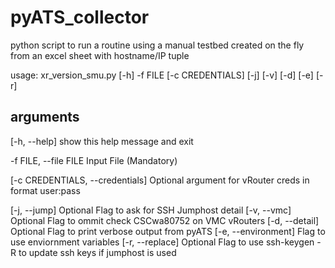 # pyATS_collector

python script to run a routine using a manual testbed created on the fly from an excel sheet with hostname/IP tuple

usage: xr_version_smu.py [-h] -f FILE [-c CREDENTIALS] [-j] [-v] [-d] [-e] [-r]

## arguments
[-h, --help] show this help message and exit

-f FILE, --file FILE  Input File (Mandatory)

[-c CREDENTIALS, --credentials] Optional argument for vRouter creds in format user:pass

[-j, --jump] Optional Flag to ask for SSH Jumphost detail
[-v, --vmc] Optional Flag to ommit check CSCwa80752 on VMC vRouters
[-d, --detail] Optional Flag to print verbose output from pyATS
[-e, --environment] Flag to use enviornment variables
[-r, --replace] Optional Flag to use ssh-keygen -R to update ssh keys if jumphost is used
